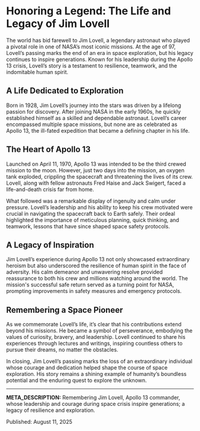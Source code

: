 # Honoring a Legend: The Life and Legacy of Jim Lovell

The world has bid farewell to Jim Lovell, a legendary astronaut who played a pivotal role in one of NASA’s most iconic missions. At the age of 97, Lovell’s passing marks the end of an era in space exploration, but his legacy continues to inspire generations. Known for his leadership during the Apollo 13 crisis, Lovell’s story is a testament to resilience, teamwork, and the indomitable human spirit.

## A Life Dedicated to Exploration

Born in 1928, Jim Lovell’s journey into the stars was driven by a lifelong passion for discovery. After joining NASA in the early 1960s, he quickly established himself as a skilled and dependable astronaut. Lovell’s career encompassed multiple space missions, but none are as celebrated as Apollo 13, the ill-fated expedition that became a defining chapter in his life.

## The Heart of Apollo 13

Launched on April 11, 1970, Apollo 13 was intended to be the third crewed mission to the moon. However, just two days into the mission, an oxygen tank exploded, crippling the spacecraft and threatening the lives of its crew. Lovell, along with fellow astronauts Fred Haise and Jack Swigert, faced a life-and-death crisis far from home.

What followed was a remarkable display of ingenuity and calm under pressure. Lovell’s leadership and his ability to keep his crew motivated were crucial in navigating the spacecraft back to Earth safely. Their ordeal highlighted the importance of meticulous planning, quick thinking, and teamwork, lessons that have since shaped space safety protocols.

## A Legacy of Inspiration

Jim Lovell’s experience during Apollo 13 not only showcased extraordinary heroism but also underscored the resilience of human spirit in the face of adversity. His calm demeanor and unwavering resolve provided reassurance to both his crew and millions watching around the world. The mission's successful safe return served as a turning point for NASA, prompting improvements in safety measures and emergency protocols.

## Remembering a Space Pioneer

As we commemorate Lovell’s life, it’s clear that his contributions extend beyond his missions. He became a symbol of perseverance, embodying the values of curiosity, bravery, and leadership. Lovell continued to share his experiences through lectures and writings, inspiring countless others to pursue their dreams, no matter the obstacles.

In closing, Jim Lovell’s passing marks the loss of an extraordinary individual whose courage and dedication helped shape the course of space exploration. His story remains a shining example of humanity’s boundless potential and the enduring quest to explore the unknown.

---

**META_DESCRIPTION:** Remembering Jim Lovell, Apollo 13 commander, whose leadership and courage during space crisis inspire generations; a legacy of resilience and exploration.

Published: August 11, 2025
